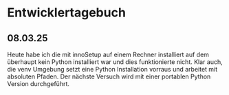 # Entwicklertagebuch

## 08.03.25
Heute habe ich die mit innoSetup auf einem Rechner installiert auf dem überhaupt kein Python installiert war und dies funktionierte nicht. Klar auch, die venv Umgebung setzt eine Python Installation vorraus und arbeitet mit absoluten Pfaden. Der nächste Versuch wird mit einer portablen Python Version durchgeführt. 
